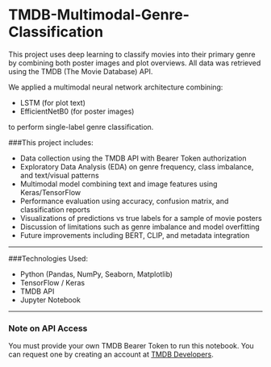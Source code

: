 # TMDB-Multimodal-Genre-Classification
This project uses deep learning to classify movies into their primary genre by combining both poster images and plot overviews. All data was retrieved using the TMDB (The Movie Database) API.

We applied a multimodal neural network architecture combining:
- LSTM (for plot text)
- EfficientNetB0 (for poster images)

to perform single-label genre classification.

###This project includes:
- Data collection using the TMDB API with Bearer Token authorization
- Exploratory Data Analysis (EDA) on genre frequency, class imbalance, and text/visual patterns
- Multimodal model combining text and image features using Keras/TensorFlow
- Performance evaluation using accuracy, confusion matrix, and classification reports
- Visualizations of predictions vs true labels for a sample of movie posters
- Discussion of limitations such as genre imbalance and model overfitting
- Future improvements including BERT, CLIP, and metadata integration

---

###Technologies Used:
- Python (Pandas, NumPy, Seaborn, Matplotlib)
- TensorFlow / Keras
- TMDB API
- Jupyter Notebook

---

### Note on API Access

You must provide your own TMDB Bearer Token to run this notebook. You can request one by creating an account at [TMDB Developers](https://developer.themoviedb.org/).
